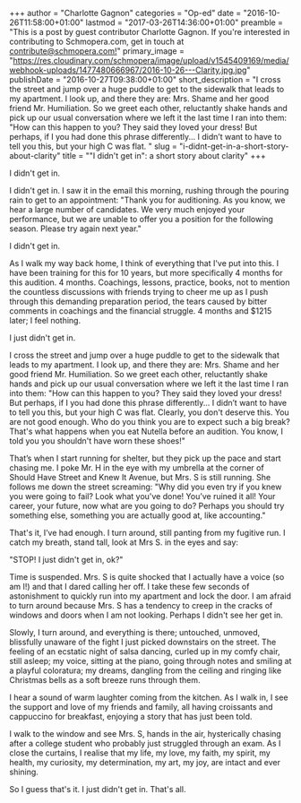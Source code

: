 +++
author = "Charlotte Gagnon"
categories = "Op-ed"
date = "2016-10-26T11:58:00+01:00"
lastmod = "2017-03-26T14:36:00+01:00"
preamble = "This is a post by guest contributor Charlotte Gagnon. If you're interested in contributing to Schmopera.com, get in touch at [contribute@schmopera.com!](mailto:contribute@schmopera.com)"
primary_image = "https://res.cloudinary.com/schmopera/image/upload/v1545409169/media/webhook-uploads/1477480666967/2016-10-26---Clarity.jpg.jpg"
publishDate = "2016-10-27T09:38:00+01:00"
short_description = "I cross the street and jump over a huge puddle to get to the sidewalk that leads to my apartment. I look up, and there they are: Mrs. Shame and her good friend Mr. Humiliation. So we greet each other, reluctantly shake hands and pick up our usual conversation where we left it the last time I ran into them: &quot;How can this happen to you? They said they loved your dress! But perhaps, if I you had done this phrase differently... I didn’t want to have to tell you this, but your high C was flat. "
slug = "i-didnt-get-in-a-short-story-about-clarity"
title = "&quot;I didn&#039;t get in&quot;: a short story about clarity"
+++

I didn't get in.

I didn't get in.  I saw it in the email this morning, rushing through the pouring rain to get to an appointment: "Thank you for auditioning.  As you know, we hear a large number of candidates.  We very much enjoyed your performance, but we are unable to offer you a position for the following season.  Please try again next year."

I didn't get in.

As I walk my way back home, I think of everything that I've put into this.  I have been training for this for 10 years, but more specifically 4 months for this audition.  4 months.  Coachings, lessons, practice, books, not to mention the countless discussions with friends trying to cheer me up as I push through this demanding preparation period, the tears caused by bitter comments in coachings and the financial struggle.  4 months and $1215 later; I feel nothing.

I just didn't get in.

I cross the street and jump over a huge puddle to get to the sidewalk that leads to my apartment.  I look up, and there they are: Mrs. Shame and her good friend Mr. Humiliation.  So we greet each other, reluctantly shake hands and pick up our usual conversation where we left it the last time I ran into them: "How can this happen to you?  They said they loved your dress! But perhaps, if I you had done this phrase differently... I didn’t want to have to tell you this, but your high C was flat. Clearly, you don't deserve this.  You are not good enough.  Who do you think you are to expect such a big break?  That's what happens when you eat Nutella before an audition.  You know, I told you you shouldn't have worn these shoes!"

That’s when I start running for shelter, but they pick up the pace and start chasing me.  I poke Mr. H in the eye with my umbrella at the corner of Should Have Street and Knew It Avenue, but Mrs. S is still running.  She follows me down the street screaming: "Why did you even try if you knew you were going to fail?  Look what you've done!  You’ve ruined it all!  Your career, your future, now what are you going to do? Perhaps you should try something else, something you are actually good at, like accounting."

That's it, I’ve had enough.  I turn around, still panting from my fugitive run.  I catch my breath, stand tall, look at Mrs S. in the eyes and say:

"STOP! I just didn't get in, ok?"

Time is suspended.  Mrs. S is quite shocked that I actually have a voice (so am I!) and that I dared calling her off.  I take these few seconds of astonishment to quickly run into my apartment and lock the door.  I am afraid to turn around because Mrs. S has a tendency to creep in the cracks of windows and doors when I am not looking.  Perhaps I didn't see her get in.

Slowly, I turn around, and everything is there; untouched, unmoved, blissfully unaware of the fight I just picked downstairs on the street. The feeling of an ecstatic night of salsa dancing, curled up in my comfy chair, still asleep; my voice, sitting at the piano, going through notes and smiling at a playful coloratura; my dreams, dangling from the ceiling and ringing like Christmas bells as a soft breeze runs through them.

I hear a sound of warm laughter coming from the kitchen.  As I walk in, I see the support and love of my friends and family, all having croissants and cappuccino for breakfast, enjoying a story that has just been told.

I walk to the window and see Mrs. S, hands in the air, hysterically chasing after a college student who probably just struggled through an exam.  As I close the curtains, I realise that my life, my love, my faith, my spirit, my health, my curiosity, my determination, my art, my joy, are intact and ever shining.

So I guess that's it. I just didn't get in.  That's all.

